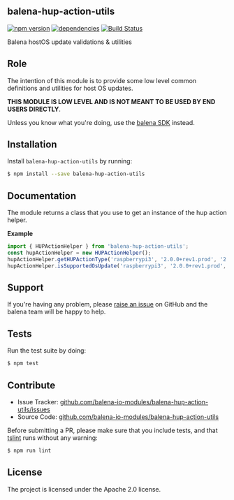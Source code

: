 balena-hup-action-utils
-----------------------

[![npm version](https://badge.fury.io/js/balena-hup-action-utils.svg)](http://badge.fury.io/js/balena-hup-action-utils)
[![dependencies](https://david-dm.org/balena-io-modules/balena-hup-action-utils.png)](https://david-dm.org/balena-io-modules/balena-hup-action-utils.png)
[![Build Status](https://travis-ci.org/balena-io-modules/balena-hup-action-utils.svg?branch=master)](https://travis-ci.org/balena-io-modules/balena-hup-action-utils)

Balena hostOS update validations &amp; utilities

Role
----

The intention of this module is to provide some low level common definitions and utilities for host OS updates.

**THIS MODULE IS LOW LEVEL AND IS NOT MEANT TO BE USED BY END USERS DIRECTLY**.

Unless you know what you're doing, use the [balena SDK](https://github.com/balena-io/balena-sdk) instead.

Installation
------------

Install `balena-hup-action-utils` by running:

```sh
$ npm install --save balena-hup-action-utils
```

Documentation
-------------

The module returns a class that you use to get an instance of the hup action helper.

**Example**
```js
import { HUPActionHelper } from 'balena-hup-action-utils';
const hupActionHelper = new HUPActionHelper();
hupActionHelper.getHUPActionType('raspberrypi3', '2.0.0+rev1.prod', '2.2.0+rev1.prod');
hupActionHelper.isSupportedOsUpdate('raspberrypi3', '2.0.0+rev1.prod', '2.2.0+rev1.prod');
```

Support
-------

If you're having any problem, please [raise an issue](https://github.com/balena-io-modules/balena-hup-action-utils/issues/new) on GitHub and the balena team will be happy to help.

Tests
-----

Run the test suite by doing:

```sh
$ npm test
```

Contribute
----------

- Issue Tracker: [github.com/balena-io-modules/balena-hup-action-utils/issues](https://github.com/balena-io-modules/balena-hup-action-utils/issues)
- Source Code: [github.com/balena-io-modules/balena-hup-action-utils](https://github.com/balena-io-modules/balena-hup-action-utils)

Before submitting a PR, please make sure that you include tests, and that [tslint](https://palantir.github.io/tslint/) runs without any warning:

```sh
$ npm run lint
```

License
-------

The project is licensed under the Apache 2.0 license.
